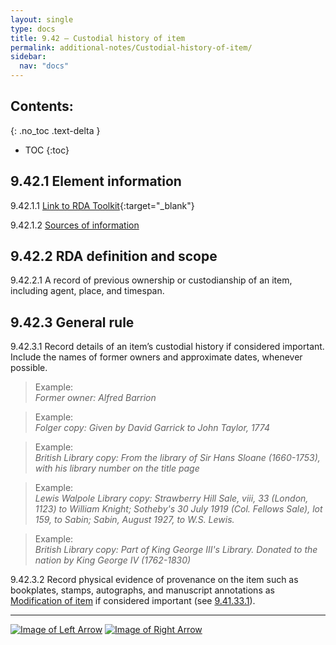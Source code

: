 ```yaml
---
layout: single
type: docs
title: 9.42 — Custodial history of item
permalink: additional-notes/Custodial-history-of-item/
sidebar:
  nav: "docs"
---
```


## Contents:
{: .no_toc .text-delta }

- TOC
{:toc}

## 9.42.1 Element information

<a name="9.42.1.1">9.42.1.1</a> [Link to RDA Toolkit](https://beta.rdatoolkit.org/Content?externalId=en-US_ala-bacfb41d-9379-3b1c-bf1a-c0cb428b63f4){:target="_blank"}

<a name="9.42.1.2">9.42.1.2</a> [Sources of information](/DCRMR/additional-notes/#9011-sources-of-information)

## 9.42.2 RDA definition and scope

<a name="9.42.2.1">9.42.2.1</a> A record of previous ownership or custodianship of an item, including agent, place, and timespan.

## 9.42.3 General rule

<a name="9.42.3.1">9.42.3.1</a> Record details of an item’s custodial history if considered important. Include the names of former owners and approximate dates, whenever possible.

>Example:  
><CITE>Former owner: Alfred Barrion</CITE>

>Example:  
><CITE>Folger copy: Given by David Garrick to John Taylor, 1774</CITE>

>Example:  
><CITE>British Library copy: From the library of Sir Hans Sloane (1660-1753), with his library number on the title page</CITE>

>Example:  
><CITE>Lewis Walpole Library copy: Strawberry Hill Sale, viii, 33 (London, 1123) to William Knight; Sotheby's 30 July 1919 (Col. Fellows Sale), lot 159, to Sabin; Sabin, August 1927, to W.S. Lewis. </CITE>

>Example:  
><CITE>British Library copy: Part of King George III's Library. Donated to the nation by King George IV (1762-1830)</CITE>

<a name="9.42.3.2">9.42.3.2</a> Record physical evidence of provenance on the item such as bookplates, stamps, autographs, and manuscript annotations as [Modification of item](/DCRMR/additional-notes/Modification-of-item/) if considered important (see [9.41.33.1](/DCRMR/additional-notes/Modification-of-item/#9.41.33.1)).

---

[![Image of Left Arrow](https://rbms-bsc.github.io/DCRMR/assets/pictures/navigation/Arrow_Left.png "9.41 — Modification of item")](/DCRMR/additional-notes/Modification-of-item/) [![Image of Right Arrow](https://rbms-bsc.github.io/DCRMR/assets/pictures/navigation/Arrow_Right.png "9.43 — Note on extent of item")](/DCRMR/additional-notes/Note-on-extent-of-item/)